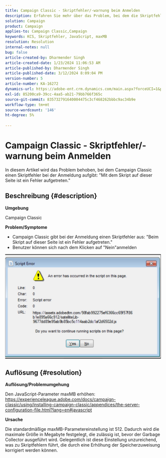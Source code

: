 ```yaml
---
title: Campaign Classic - Skriptfehler/-warnung beim Anmelden
description: Erfahren Sie mehr über das Problem, bei dem die Skriptfehlerwarnung von Campaign Classic beim Protokollieren angezeigt wird. Erhöhen Sie den JavaScript-Parameter maxMB .
solution: Campaign
product: Campaign
applies-to: Campaign Classic,Campaign
keywords: KCS, Skriptfehler, JavaScript, maxMB
resolution: Resolution
internal-notes: null
bug: false
article-created-by: Dharmender Singh
article-created-date: 1/23/2024 11:06:53 AM
article-published-by: Dharmender Singh
article-published-date: 3/12/2024 8:09:04 PM
version-number: 5
article-number: KA-16272
dynamics-url: https://adobe-ent.crm.dynamics.com/main.aspx?forceUCI=1&pagetype=entityrecord&etn=knowledgearticle&id=3eda4c7e-dfb9-ee11-a569-6045bd006149
exl-id: 85200ca9-39cc-4aa5-ab21-79bb766f365c
source-git-commit: 835732791640004475c3cf468262bbbc9ac34b9e
workflow-type: tm+mt
source-wordcount: '146'
ht-degree: 5%

---
```


# Campaign Classic - Skriptfehler/-warnung beim Anmelden


In diesem Artikel wird das Problem behoben, bei dem Campaign Classic einen Skriptfehler bei der Anmeldung aufgibt: &quot;Mit dem Skript auf dieser Seite ist ein Fehler aufgetreten.&quot;

## Beschreibung {#description}


<b>Umgebung</b>

Campaign Classic

<b>Problem/Symptome</b>

- Campaign Classic gibt bei der Anmeldung einen Skriptfehler aus: &quot;Beim Skript auf dieser Seite ist ein Fehler aufgetreten.&quot;
- Benutzer können sich nach dem Klicken auf &quot;Nein&quot;anmelden


![](assets/___3fda4c7e-dfb9-ee11-a569-6045bd006149___.jpeg)


## Auflösung {#resolution}


<b>Auflösung/Problemumgehung</b>

Den JavaScript-Parameter maxMB erhöhen: https://experienceleague.adobe.com/docs/campaign-classic/using/installing-campaign-classic/appendices/the-server-configuration-file.html?lang=en#javascript

<b>Ursache</b>

Die standardmäßige maxMB-Parametereinstellung ist 512. Dadurch wird die maximale Größe in Megabyte festgelegt, die zulässig ist, bevor der Garbage Collector ausgeführt wird. Gelegentlich ist diese Einstellung unzureichend, was zu Skriptfehlern führt, die durch eine Erhöhung der Speicherzuweisung korrigiert werden können.
